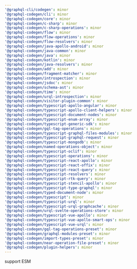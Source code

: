 ```yaml
---
'@graphql-cli/codegen': minor
'@graphql-codegen/cli': minor
'@graphql-codegen/core': minor
'@graphql-codegen/c-sharp': minor
'@graphql-codegen/c-sharp-operations': minor
'@graphql-codegen/flow': minor
'@graphql-codegen/flow-operations': minor
'@graphql-codegen/flow-resolvers': minor
'@graphql-codegen/java-apollo-android': minor
'@graphql-codegen/java-common': minor
'@graphql-codegen/java': minor
'@graphql-codegen/kotlin': minor
'@graphql-codegen/java-resolvers': minor
'@graphql-codegen/add': minor
'@graphql-codegen/fragment-matcher': minor
'@graphql-codegen/introspection': minor
'@graphql-codegen/jsdoc': minor
'@graphql-codegen/schema-ast': minor
'@graphql-codegen/time': minor
'@graphql-codegen/urql-introspection': minor
'@graphql-codegen/visitor-plugin-common': minor
'@graphql-codegen/typescript-apollo-angular': minor
'@graphql-codegen/typescript-apollo-client-helpers': minor
'@graphql-codegen/typescript-document-nodes': minor
'@graphql-codegen/typescript-enum-array': minor
'@graphql-codegen/typescript-generic-sdk': minor
'@graphql-codegen/gql-tag-operations': minor
'@graphql-codegen/typescript-graphql-files-modules': minor
'@graphql-codegen/typescript-graphql-request': minor
'@graphql-codegen/typescript-mongodb': minor
'@graphql-codegen/named-operations-object': minor
'@graphql-codegen/typescript-oclif': minor
'@graphql-codegen/typescript-operations': minor
'@graphql-codegen/typescript-react-apollo': minor
'@graphql-codegen/typescript-react-offix': minor
'@graphql-codegen/typescript-react-query': minor
'@graphql-codegen/typescript-resolvers': minor
'@graphql-codegen/typescript-rtk-query': minor
'@graphql-codegen/typescript-stencil-apollo': minor
'@graphql-codegen/typescript-type-graphql': minor
'@graphql-codegen/typed-document-node': minor
'@graphql-codegen/typescript': minor
'@graphql-codegen/typescript-urql': minor
'@graphql-codegen/typescript-urql-graphcache': minor
'@graphql-codegen/urql-svelte-operations-store': minor
'@graphql-codegen/typescript-vue-apollo': minor
'@graphql-codegen/typescript-vue-apollo-smart-ops': minor
'@graphql-codegen/typescript-vue-urql': minor
'@graphql-codegen/gql-tag-operations-preset': minor
'@graphql-codegen/graphql-modules-preset': minor
'@graphql-codegen/import-types-preset': minor
'@graphql-codegen/near-operation-file-preset': minor
'@graphql-codegen/plugin-helpers': minor
---
```


support ESM
